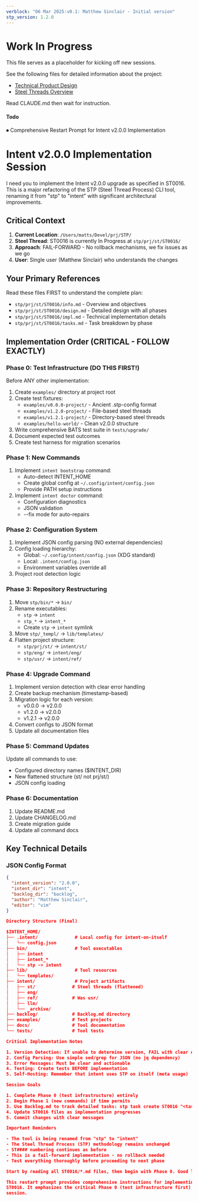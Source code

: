 ```yaml
---
verblock: "06 Mar 2025:v0.1: Matthew Sinclair - Initial version"
stp_version: 1.2.0
---
```

# Work In Progress

This file serves as a placeholder for kicking off new sessions.

See the following files for detailed information about the project:

- [Technical Product Design](../eng/tpd/technical_product_design.md)
- [Steel Threads Overview](st/steel_threads.md)

Read CLAUDE.md then wait for instruction.

#### Todo

⏺ Comprehensive Restart Prompt for Intent v2.0.0 Implementation

# Intent v2.0.0 Implementation Session

  I need you to implement the Intent v2.0.0 upgrade as specified in ST0016. This is a major refactoring of the STP (Steel Thread
  Process) CLI tool, renaming it from "stp" to "intent" with significant architectural improvements.

## Critical Context

  1. **Current Location**: `/Users/matts/Devel/prj/STP/`
  2. **Steel Thread**: ST0016 is currently In Progress at `stp/prj/st/ST0016/`
  3. **Approach**: FAIL-FORWARD - No rollback mechanisms, we fix issues as we go
  4. **User**: Single user (Matthew Sinclair) who understands the changes

## Your Primary References

  Read these files FIRST to understand the complete plan:

- `stp/prj/st/ST0016/info.md` - Overview and objectives
- `stp/prj/st/ST0016/design.md` - Detailed design with all phases
- `stp/prj/st/ST0016/impl.md` - Technical implementation details
- `stp/prj/st/ST0016/tasks.md` - Task breakdown by phase

## Implementation Order (CRITICAL - FOLLOW EXACTLY)

### Phase 0: Test Infrastructure (DO THIS FIRST!)

  Before ANY other implementation:

  1. Create `examples/` directory at project root
  2. Create test fixtures:
     - `examples/v0.0.0-project/` - Ancient .stp-config format
     - `examples/v1.2.0-project/` - File-based steel threads
     - `examples/v1.2.1-project/` - Directory-based steel threads
     - `examples/hello-world/` - Clean v2.0.0 structure
  3. Write comprehensive BATS test suite in `tests/upgrade/`
  4. Document expected test outcomes
  5. Create test harness for migration scenarios

### Phase 1: New Commands

  1. Implement `intent bootstrap` command:
     - Auto-detect INTENT_HOME
     - Create global config at `~/.config/intent/config.json`
     - Provide PATH setup instructions
  2. Implement `intent doctor` command:
     - Configuration diagnostics
     - JSON validation
     - --fix mode for auto-repairs

### Phase 2: Configuration System

  1. Implement JSON config parsing (NO external dependencies)
  2. Config loading hierarchy:
     - Global: `~/.config/intent/config.json` (XDG standard)
     - Local: `.intent/config.json`
     - Environment variables override all
  3. Project root detection logic

### Phase 3: Repository Restructuring

  1. Move `stp/bin/*` → `bin/`
  2. Rename executables:
     - `stp` → `intent`
     - `stp_*` → `intent_*`
     - Create `stp` → `intent` symlink
  3. Move `stp/_templ/` → `lib/templates/`
  4. Flatten project structure:
     - `stp/prj/st/` → `intent/st/`
     - `stp/eng/` → `intent/eng/`
     - `stp/usr/` → `intent/ref/`

### Phase 4: Upgrade Command

  1. Implement version detection with clear error handling
  2. Create backup mechanism (timestamp-based)
  3. Migration logic for each version:
     - v0.0.0 → v2.0.0
     - v1.2.0 → v2.0.0
     - v1.2.1 → v2.0.0
  4. Convert configs to JSON format
  5. Update all documentation files

### Phase 5: Command Updates

  Update all commands to use:

- Configured directory names ($INTENT_DIR)
- New flattened structure (st/ not prj/st/)
- JSON config loading

### Phase 6: Documentation

  1. Update README.md
  2. Update CHANGELOG.md
  3. Create migration guide
  4. Update all command docs

## Key Technical Details

### JSON Config Format

  ```json
  {
    "intent_version": "2.0.0",
    "intent_dir": "intent",
    "backlog_dir": "backlog",
    "author": "Matthew Sinclair",
    "editor": "vim"
  }

  Directory Structure (Final)

  $INTENT_HOME/
  ├── .intent/              # Local config for intent-on-itself
  │   └── config.json
  ├── bin/                  # Tool executables
  │   ├── intent
  │   ├── intent_*
  │   └── stp -> intent
  ├── lib/                  # Tool resources
  │   └── templates/
  ├── intent/               # Project artifacts
  │   ├── st/              # Steel threads (flattened)
  │   ├── eng/
  │   ├── ref/             # Was usr/
  │   ├── llm/
  │   └── _archive/
  ├── backlog/             # Backlog.md directory
  ├── examples/            # Test projects
  ├── docs/                # Tool documentation
  └── tests/               # Tool tests

  Critical Implementation Notes

  1. Version Detection: If unable to determine version, FAIL with clear error message
  2. Config Parsing: Use simple sed/grep for JSON (no jq dependency)
  3. Error Messages: Must be clear and actionable
  4. Testing: Create tests BEFORE implementation
  5. Self-Hosting: Remember that intent uses STP on itself (meta usage)

  Session Goals

  1. Complete Phase 0 (test infrastructure) entirely
  2. Begin Phase 1 (new commands) if time permits
  3. Use Backlog.md to track detailed tasks: stp task create ST0016 "<task>"
  4. Update ST0016 files as implementation progresses
  5. Commit changes with clear messages

  Important Reminders

  - The tool is being renamed from "stp" to "intent"
  - The Steel Thread Process (STP) methodology remains unchanged
  - ST#### numbering continues as before
  - This is a fail-forward implementation - no rollback needed
  - Test everything thoroughly before proceeding to next phase

  Start by reading all ST0016/*.md files, then begin with Phase 0. Good luck!

  This restart prompt provides comprehensive instructions for implementing Intent v2.0.0, following the exact specifications in
  ST0016. It emphasizes the critical Phase 0 (test infrastructure first) approach and provides all necessary context for a fresh
  session.
